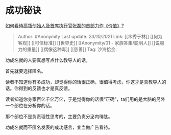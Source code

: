 # 成功秘诀
[如何看待高瓴创始人及首席执行官张磊的首部力作《价值》?](https://www.zhihu.com/question/418454587/answer/2184460212)

> Author: #Anonymity
> Last update: *23/10/2021*
> Link: [[木秀于林]] [[何为客观]] [[可信标准]] [[世界史]] [[Anonymity/01 - 家族答集/聪明人]] [[说服力的重量]] [[偶像这种毒]] [[慈善]]
> Tag:
> 沙海拾金:

功成名就的人要真想写点什么教导人的话，

首先就要选择匿名。

读者不知道你有多成功，却觉得你的话很正确，很值得考虑，你这才是真教导人的话。你得到的反馈也才是真反馈。

读者知道你身家百亿千亿万亿，于是觉得你的话很“正确”，ta们用的是大脑的另外一个部位在分析你的话。

那个部位不是负责理性思考的，主要负责分泌内啡肽。

功成名就而不匿名发表的成功感言，宜当做广告看待。
